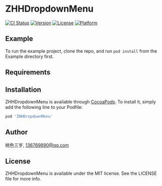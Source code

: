 # ZHHDropdownMenu

[![CI Status](https://img.shields.io/travis/yue5yueliang/ZHHDropdownMenu.svg?style=flat)](https://travis-ci.org/yue5yueliang/ZHHDropdownMenu)
[![Version](https://img.shields.io/cocoapods/v/ZHHDropdownMenu.svg?style=flat)](https://cocoapods.org/pods/ZHHDropdownMenu)
[![License](https://img.shields.io/cocoapods/l/ZHHDropdownMenu.svg?style=flat)](https://cocoapods.org/pods/ZHHDropdownMenu)
[![Platform](https://img.shields.io/cocoapods/p/ZHHDropdownMenu.svg?style=flat)](https://cocoapods.org/pods/ZHHDropdownMenu)

## Example

To run the example project, clone the repo, and run `pod install` from the Example directory first.

## Requirements

## Installation

ZHHDropdownMenu is available through [CocoaPods](https://cocoapods.org). To install
it, simply add the following line to your Podfile:

```ruby
pod 'ZHHDropdownMenu'
```

## Author

桃色三岁, 136769890@qq.com

## License

ZHHDropdownMenu is available under the MIT license. See the LICENSE file for more info.
